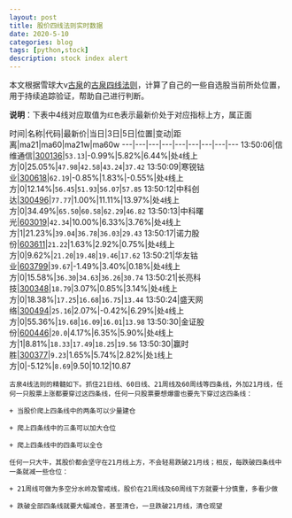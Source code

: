 ```yaml
---
layout: post
title: 股价四线法则实时数据
date: 2020-5-10
categories: blog
tags: [python,stock]
description: stock index alert
---
```



本文根据雪球大v[古泉](https://xueqiu.com/u/7148646888)的[古泉四线法则](https://xueqiu.com/7148646888/130498192)，计算了自己的一些自选股当前所处位置，用于持续追踪验证，帮助自己进行判断。

**说明**：下表中4线对应取值为`红色`表示最新价处于对应指标上方，属正面

时间|名称|代码|最新价|当日|3日|5日|位置|变动|距离|ma21|ma60|ma21w|ma60w
---|---|---|---|---|---|---|---|---
13:50:06|信维通信|[300136](https://xueqiu.com/S/SZ300136)|`53.13`|-0.99%|5.82%|6.44%|处`4`线上方|0|25.05%|`47.98`|`42.58`|`43.24`|`37.42`
13:50:09|寒锐钴业|[300618](https://xueqiu.com/S/SZ300618)|`62.19`|-0.85%|1.83%|-0.55%|处`4`线上方|0|12.14%|`56.45`|`51.93`|`56.07`|`57.85`
13:50:12|中科创达|[300496](https://xueqiu.com/S/SZ300496)|`77.77`|1.00%|11.11%|13.97%|处`4`线上方|0|34.49%|`65.50`|`60.58`|`62.29`|`46.82`
13:50:13|中科曙光|[603019](https://xueqiu.com/S/SH603019)|`42.34`|10.00%|6.33%|3.76%|处`4`线上方|1|21.23%|`39.04`|`36.78`|`36.03`|`29.43`
13:50:17|诺力股份|[603611](https://xueqiu.com/S/SH603611)|`21.22`|1.63%|2.92%|0.75%|处`4`线上方|0|9.62%|`21.20`|`19.48`|`19.46`|`17.62`
13:50:21|华友钴业|[603799](https://xueqiu.com/S/SH603799)|`39.67`|-1.49%|3.40%|0.18%|处`4`线上方|0|15.58%|`36.30`|`34.63`|`36.26`|`30.74`
13:50:21|长亮科技|[300348](https://xueqiu.com/S/SZ300348)|`18.79`|3.07%|0.85%|3.14%|处`4`线上方|0|18.38%|`17.25`|`16.68`|`16.75`|`13.44`
13:50:24|盛天网络|[300494](https://xueqiu.com/S/SZ300494)|`25.16`|2.07%|-0.42%|6.29%|处`4`线上方|0|55.36%|`19.68`|`16.09`|`16.01`|`13.98`
13:50:30|金证股份|[600446](https://xueqiu.com/S/SH600446)|`20.0`|4.17%|6.35%|5.90%|处`4`线上方|1|8.81%|`18.33`|`17.49`|`18.25`|`19.56`
13:50:30|赢时胜|[300377](https://xueqiu.com/S/SZ300377)|`9.23`|1.65%|5.74%|2.82%|处`1`线上方|0|-5.12%|`8.69`|9.50|10.12|10.87

```
古泉4线法则的精髓如下。抓住21日线、60日线、21周线及60周线等四条线，外加21月线，任何一只股票上涨都要穿过这四条线，任何一只股票要想爆雷也要先下穿过这四条线：

+ 当股价爬上四条线中的两条可以少量建仓

+ 爬上四条线中的三条可以加大仓位

+ 爬上四条线中的四条可以全仓

任何一只大牛，其股价都会坚守在21月线上方，不会轻易跌破21月线；相反，每跌破四条线中一条就减一些仓位：

+ 21周线可做为多空分水岭及警戒线，股价在21周线及60周线下方就要十分慎重，多看少做

+ 跌破全部四条线就要大幅减仓，甚至清仓，一旦跌破21月线，清仓观望
```